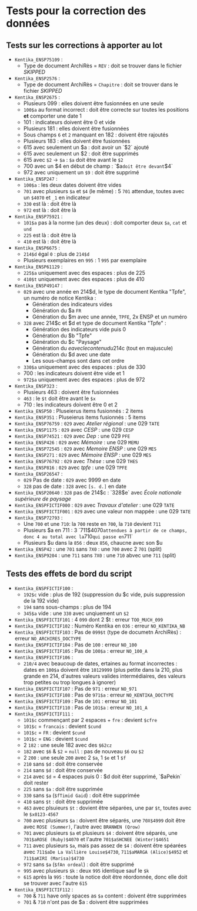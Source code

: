 # Tests pour la correction des données

## Tests sur les corrections à apporter au lot

* `Kentika_ENSP75109` :
  * Type de document ArchiRès = `REV` : doit se trouver dans le fichier _SKIPPED_
* `Kentika_ENSP2576` :
  * Type de document ArchiRès = `Chapitre` : doit se trouver dans le fichier _SKIPPED_
* `Kentika_ENSP2675` :
  * Plusieurs 099 : elles doivent être fusionnées en une seule
  * `100$a` au format incorrect : doit être correcte sur toutes les positions __et__ comporter une date 1
  * 101 : indicateurs doivent être 0 et vide
  * Plusieurs 181 : elles doivent être fusionnées
  * Sous champs `6` et `2` manquant en 182 : doivent être rajoutés
  * Plusieurs 183 : elles doivent être fusionnées
  * 615 avec seulement un $a : doit avoir un `$2` ajouté
  * 615 avec seulement un $2 : doit être supprimés
  * 615 avec `$2` → `$a` : `$a` doit être avant le `$2`
  * 700 avec un $4 en début de champ : `$a` doit être devant `$4`
  * 972 avec uniquement un `$9` : doit être supprimé
* `Kentika_ENSP247` :
  * `100$a` : les deux dates doivent être vides
  * `701` avec plusieurs `$a` et `$4` (le même) : 5 `701` attendue, toutes avec un `$4070` et `_1` en indicateur
  * `330` est là : doit être là
  * `972` est là : doit être là
* `Kentika_ENSP75921` :
  * `101$a` pas à la norme (un des deux) : doit comporter deux `$a`,  `cat` et `und`
  * `225` est là : doit être là
  * `410` est là : doit être là
* `Kentika_ENSP6675` :
  * `214$d` égal `0` : plus de `214$d`
  * Plusieurs exemplaires en `995` : 1 `995` par exemplaire
* `Kentika_ENSP61129` :
  * `225$a` uniquement avec des espaces : plus de 225
  * `410$t` uniquement avec des espaces : plus de 410
* `Kentika_ENSP49147` :
  * `029` avec une année en 214$d, le type de document Kentika "Tpfe", un numéro de notice Kentika :
    * Génération des indicateurs vides
    * Génération du $a `FR`
    * Génération du $m avec une année, `TPFE`, 2x ENSP et un numéro
  * `328` avec 214$c et $d et type de document Kentika "Tpfe" :
    * Génération des indicateurs vide puis 0
    * Génération du $b "Tpfe"
    * Génération du $c "Paysage"
    * Génération du $e avec le contenu du 214$c (tout en majuscule)
    * Génération du $d avec une date
    * Les sous-champs sont dans cet ordre
  * `330$a` uniquement avec des espaces : plus de 330
  * 700 : les indicateurs doivent être vide et 1
  * `972$a` uniquement avec des espaces : plus de 972
* `Kentika_ENSP323` :
  * Plusieurs 463 : doivent être fusionnées
  * `463` : le `$t` doit être avant le `$x`
  * 710 : les indicateurs doivent être 0 et 2
* `Kentika_ENSP50` : Pluseierus items fusionnés : 2 items
* `Kentika_ENSP351` : Pluseierus items fusionnés : 5 items
* `Kentika_ENSP76759` : `029` avec _Atelier régional_ : une 029 `TATE`
* `Kentika_ENSP1175` : `029` avec _CESP_ : une 029 `CESP`
* `Kentika_ENSP74521` : `029` avec _Dep_ : une 029 `PFE`
* `Kentika_ENSP426` : `029` avec _Mémoire_ : une 029 `MEMU`
* `Kentika_ENSP72545` : `029` avec _Memoire ENSP_ : une 029 `MES`
* `Kentika_ENSP271` : `029` avec _Mémoire ENSP_ : une 029 `MES`
* `Kentika_ENSP76792` : `029` avec _Thèse_ : une 029 `THES`
* `Kentika_ENSP816` : `029` avec _tpfe_ : une 029 `TPFE`
* `Kentika_ENSP26547` :
  * `029` Pas de date : `029` avec 9999 en date
  * `328` pas de date : `328` avec `[s. d.]` en date
* `Kentika_ENSP20640` : `328` pas de 214$c : `328$e` avec _École nationale supérieure de paysage_
* `Kentika_ENSPFICTIF000` : `029` avec _Travaux d'atelier_ : une 029 `TATE`
* `Kentika_ENSPFICTIF001` : `029` avec une valeur non mappée : une 029 `TATE`
* `Kentika_ENSP72793` :
  * Une `700` et une `710`: la `700` reste en `700`, la `710` devient `711`
  * Plusieurs $a en 711 : 3 `711$4070` attendues à partir de ce champs, donc 4 au total avec la `710` qui passe en `711`
  * Plusieurs $u dans la `856` : deux `856`, chaucne avec son $u
* `Kentika_ENSP42` : une `701` sans `7X0` : une `700` avec 2 `701` (split)
* `Kentika_ENSP9204` :  une `711` sans `7X0` : une `710` abvec une `711` (split)

## Tests des effets de bord du script

* `Kentika_ENSPFICTIF100` :
  * `192$c` vide : plus de 192 (suppression du $c vide, puis suppression de la 192 vide)
  * `194` sans sous-champs : plus de 194
  * `345$a` vide : une `330` avec unqiuement un `$2`
* `Kentika_ENSPFICTIF101` : 4 `099` dont 2 $t : erreur `TOO_MUCH_099`
* `Kentika_ENSPFICTIF102` : Numéro Kentika en `036` : erreur `NO_KENTIKA_NB`
* `Kentika_ENSPFICTIF103` : Pas de `099$t` (type de documetn ArchiRès) : erreur `NO_ARCHIRES_DOCTYPE`
* `Kentika_ENSPFICTIF104` : Pas de `100` : erreur `NO_100`
* `Kentika_ENSPFICTIF105` : Pas de `100$a` : erreur `NO_100_A`
* `Kentika_ENSPFICTIF106` :
  * `210/4` avec beaucoup de dates, ertaines au format incorrectes : dates en `100$a` doivent être `10129999` (plus petite dans la 210, plus grande en 214, d'autres valeurs valides intermédiaires, des valeurs trop petites ou trop longues à ignorer)
* `Kentika_ENSPFICTIF107` : Pas de `971` : erreur `NO_971`
* `Kentika_ENSPFICTIF108` : Pas de `971$a` : erreur `NO_KENTIKA_DOCTYPE`
* `Kentika_ENSPFICTIF109` : Pas de `101` : erreur `NO_101`
* `Kentika_ENSPFICTIF110` : Pas de `101$a` : erreur `NO_101_A`
* `Kentika_ENSPFICTIF111` :
  * `101$c` commençant par 2 espaces + `fre` : devient `$cfre`
  * `101$c` = `francais` : devient `$cund`
  * `101$c` = `FR` : devient `$cund`
  * `101$c` = `ENG` : devient `$cund`
  * 2 `182` : une seule 182 avec des `$62cz`
  * `182` avec `$6` & `$2` = `null` : pas de nouveau `$6` ou `$2`
  * 2 `200` : une seule `200` avec 2 `$a`, 1 `$e` et 1 `$f`
  * `210` sans `$d` : doit être conservée
  * `214` sans `$d` : doit être conservée
  * `214` avec `$d` = 4 espaces puis 0 : $d doit êter supprimé, `$aPekin` doit rester
  * `225` sans `$a` : doit être supprimée
  * `330` sans `$a` (`$fTimid Gaid`) : doit être supprimée
  * `410` sans `$t` : doit être supprimée
  * `463` avec plsuieurs `$t` : dovient être séparées, une par `$t`, toutes avec le `$x0123-4567`
  * `700` avec plusieurs `$a` : doivent être séparés, une `70X$4999` doit être avec `ROSE (Summer)`, l'autre avec `BRANWEN (Qrow)`
  * `701` avec plusieurs `$a` et plusieurs `$4` : doivent être séparés, une `701$aROSE (Ruby)$4070` et l'autre `701$aSHCNEE (Winter)$4651`
  * `711` avec plusieurs `$a`, mais pas assez de `$4` : doivent être spéarées avec `711$aDe La Vallière Louise$4730`, `711$aMARGA (Alice)$4952` et `711$aKIRI (Marisa)$4730`
  * `972` sans `$a` (`$fAn ordeal`) : doit être supprimé
  * `995` avec plusieurs `$k` : deux `995` identique sauf le `$k`
  * `615` après la `995` : toute la notice doit être réordonnée, donc elle doit se trouver avec l'autre `615`
* `Kentika_ENSPFICTIF112` :
  * `700` & `711` have only spaces as `$a` content : doivent être supprimées
  * `701` & `710` n'ont pas de $a : doivent être supprimées